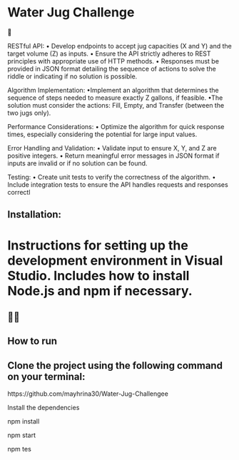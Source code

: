 ## <h1>Water Jug Challenge</h1>🫗

</p>RESTful API:
• Develop endpoints to accept jug capacities (X and Y) and the target volume (Z) as inputs.
• Ensure the API strictly adheres to REST principles with appropriate use of HTTP 
methods.
• Responses must be provided in JSON format detailing the sequence of actions to solve 
the riddle or indicating if no solution is possible.</p>

<p>Algorithm Implementation:
•Implement an algorithm that determines the sequence of steps needed to measure 
exactly Z gallons, if feasible.
•The solution must consider the actions: Fill, Empty, and Transfer (between the two jugs 
only).</p>

<p>Performance Considerations:
• Optimize the algorithm for quick response times, especially considering the potential for 
large input values.</p>

<p>Error Handling and Validation:
• Validate input to ensure X, Y, and Z are positive integers.
• Return meaningful error messages in JSON format if inputs are invalid or if no solution 
can be found.</p>

<p>Testing:
• Create unit tests to verify the correctness of the algorithm.
• Include integration tests to ensure the API handles requests and responses correctl</p>

<h2>Installation: </h2>

<h1>Instructions for setting up the development environment in Visual Studio.
Includes how to install Node.js and npm if necessary.</h1>


🏃🏻<h2>How to run</h2>
------------------------------------------------------------------------------------------------------------------------------------------
<h2>Clone the project using the following command on your terminal:</h2>
https://github.com/mayhrina30/Water-Jug-Challengee

<p>Install the dependencies</p>

<p>npm install</p>

<p>npm start</p>

<p>npm tes</p>
